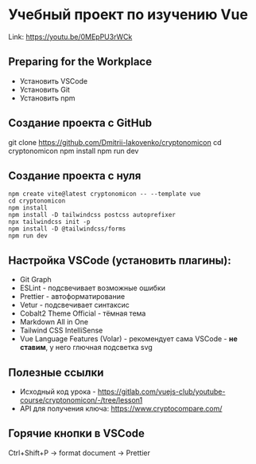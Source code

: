 
# Учебный проект по изучению Vue

Link: https://youtu.be/0MEpPU3rWCk

## Preparing for the Workplace
* Установить VSCode 
* Установить Git
* Установить npm


## Создание проекта с GitHub
git clone https://github.com/Dmitrii-Iakovenko/cryptonomicon
cd cryptonomicon
npm install
npm run dev


## Создание проекта с нуля
```bush
npm create vite@latest cryptonomicon -- --template vue
cd cryptonomicon
npm install 
npm install -D tailwindcss postcss autoprefixer
npx tailwindcss init -p
npm install -D @tailwindcss/forms
npm run dev
```



## Настройка VSCode (установить плагины):
* Git Graph
* ESLint - подсвечивает возможные ошибки
* Prettier - автоформатирование
* Vetur - подсвечивает синтаксис
* Cobalt2 Theme Official - тёмная тема
* Markdown All in One
* Tailwind CSS IntelliSense
* Vue Language Features (Volar) - рекомендует сама VSCode - **не ставим**, у него глючная подсветка svg



## Полезные ссылки
* Исходный код урока - https://gitlab.com/vuejs-club/youtube-course/cryptonomicon/-/tree/lesson1
* API для получения ключа: https://www.cryptocompare.com/


## Горячие кнопки в VSCode
Ctrl+Shift+P -> format document -> Prettier